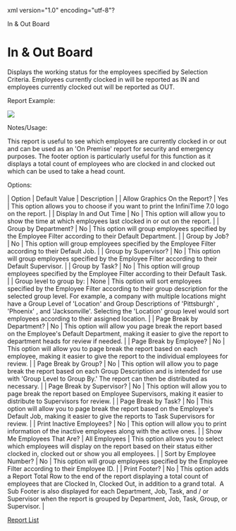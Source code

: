 xml version="1.0" encoding="utf-8"?





In & Out Board




# In & Out Board

Displays the working status for the employees specified by Selection Criteria. Employees currently clocked in will be reported as IN and employees currently clocked out will be reported as OUT.

Report Example:

![](/img/image-404.png)

Notes/Usage:

This report is useful to see which employees are currently clocked in or out and can be used as an 'On Premise' report for security and emergency purposes. The footer option is particularly useful for this function as it displays a total count of employees who are clocked in and clocked out which can be used to take a head count.

Options:

| Option | Default Value | Description |
| Allow Graphics On the Report? | Yes | This option allows you to choose if you want to print the InfiniTime 7.0 logo on the report. |
| Display In and Out Time | No | This option will allow you to show the time at which employees last clocked in or out on the report. |
| Group by Department? | No | This option will group employees specified by the Employee Filter according to their Default Department. |
| Group by Job? | No | This option will group employees specified by the Employee Filter according to their Default Job. |
| Group by Supervisor? | No | This option will group employees specified by the Employee Filter according to their Default Supervisor. |
| Group by Task? | No | This option will group employees specified by the Employee Filter according to their Default Task. |
| Group level to group by: | None | This option will sort employees specified by the Employee Filter according to their group description for the selected group level. For example, a company with multiple locations might have a Group Level of 'Location' and Group Descriptions of 'Pittsburgh' , 'Phoenix' , and 'Jacksonville'. Selecting the 'Location' group level would sort employees according to their assigned location. |
| Page Break by Department? | No | This option will allow you page break the report based on the Employee's Default Department, making it easier to give the report to department heads for review if needed. |
| Page Break by Employee? | No | This option will allow you to page break the report based on each employee, making it easier to give the report to the individual employees for review. |
| Page Break by Group? | No | This option will allow you to page break the report based on each Group Description and is intended for use with 'Group Level to Group By.' The report can then be distributed as necessary. |
| Page Break by Supervisor? | No | This option will allow you to page break the report based on Employee Supervisors, making it easier to distribute to Supervisors for review. |
| Page Break by Task? | No | This option will allow you to page break the report based on the Employee's Default Job, making it easier to give the reports to Task Supervisors for review. |
| Print Inactive Employees? | No | This option will allow you to print information of the inactive employees along with the active ones. |
| Show Me Employees That Are? | All Employees | This option allows you to select which employees will display on the report based on their status either clocked in, clocked out or show you all employees. |
| Sort by Employee Number? | No | This option will group employees specified by the Employee Filter according to their Employee ID. |
| Print Footer? | No | This option adds a Report Total Row to the end of the report displaying a total count of employees that are Clocked In, Clocked Out, in addition to a grand total.  A Sub Footer is also displayed for each Department, Job, Task, and / or Supervisor when the report is grouped by Department, Job, Task, Group, or Supervisor. |

[Report List](../Report_List.md)